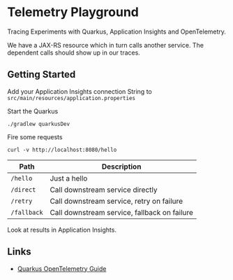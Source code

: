 # Telemetry Playground

Tracing Experiments with Quarkus, Application Insights and OpenTelemetry.

We have a JAX-RS resource which in turn calls another service.
The dependent calls should show up in our traces.

## Getting Started

Add your Application Insights connection String to `src/main/resources/application.properties`

Start the Quarkus

```shell
./gradlew quarkusDev
```

Fire some requests

```shell
curl -v http://localhost:8080/hello
```

Path | Description
---- | -----------
`/hello` | Just a hello
`/direct` | Call downstream service directly
`/retry` | Call downstream service, retry on failure
`/fallback` | Call downstream service, fallback on failure

Look at results in Application Insights.

## Links

- [Quarkus OpenTelemetry Guide](https://quarkus.io/guides/opentelemetry)
